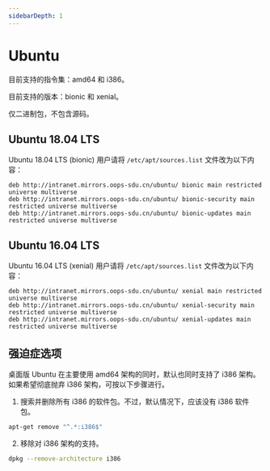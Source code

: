 ```yaml
---
sidebarDepth: 1
---
```

# Ubuntu

目前支持的指令集：amd64 和 i386。

目前支持的版本：bionic 和 xenial。

仅二进制包，不包含源码。

## Ubuntu 18.04 LTS

Ubuntu 18.04 LTS (bionic) 用户请将 `/etc/apt/sources.list` 文件改为以下内容：

    deb http://intranet.mirrors.oops-sdu.cn/ubuntu/ bionic main restricted universe multiverse
    deb http://intranet.mirrors.oops-sdu.cn/ubuntu/ bionic-security main restricted universe multiverse
    deb http://intranet.mirrors.oops-sdu.cn/ubuntu/ bionic-updates main restricted universe multiverse

## Ubuntu 16.04 LTS

Ubuntu 16.04 LTS (xenial) 用户请将 `/etc/apt/sources.list` 文件改为以下内容：

    deb http://intranet.mirrors.oops-sdu.cn/ubuntu/ xenial main restricted universe multiverse
    deb http://intranet.mirrors.oops-sdu.cn/ubuntu/ xenial-security main restricted universe multiverse
    deb http://intranet.mirrors.oops-sdu.cn/ubuntu/ xenial-updates main restricted universe multiverse

## 强迫症选项

桌面版 Ubuntu 在主要使用 amd64 架构的同时，默认也同时支持了 i386 架构。如果希望彻底抛弃 i386 架构，可按以下步骤进行。

1. 搜索并删除所有 i386 的软件包。不过，默认情况下，应该没有 i386 软件包。

```bash
apt-get remove "^.*:i386$"
```

2. 移除对 i386 架构的支持。

```bash
dpkg --remove-architecture i386
```

